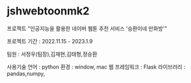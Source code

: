 # jshwebtoonmk2

프로젝트 "인공지능을 활용한 네이버 웹툰 추천 서비스 '승환이네 만화방'"

프로젝트 기간 : 2022.11.15 - 2023.1.9

팀원 : 서정우(팀장),김재현,김태형,정승환

사용기술
언어 : python
환경 : window, mac
웹 프레임워크 : Flask
라이브러리 : pandas,numpy,